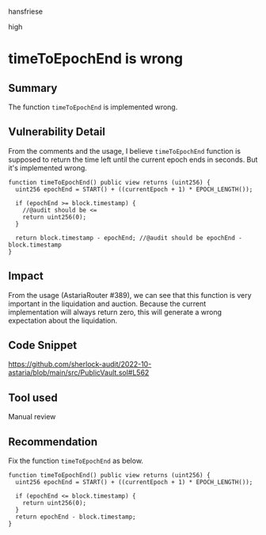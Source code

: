 hansfriese

high

# timeToEpochEnd is wrong

## Summary

The function `timeToEpochEnd` is implemented wrong.

## Vulnerability Detail

From the comments and the usage, I believe `timeToEpochEnd` function is supposed to return the time left until the current epoch ends in seconds. But it's implemented wrong.

```solidity
function timeToEpochEnd() public view returns (uint256) {
  uint256 epochEnd = START() + ((currentEpoch + 1) * EPOCH_LENGTH());

  if (epochEnd >= block.timestamp) {
    //@audit should be <=
    return uint256(0);
  }

  return block.timestamp - epochEnd; //@audit should be epochEnd - block.timestamp
}

```

## Impact

From the usage (AstariaRouter #389), we can see that this function is very important in the liquidation and auction.
Because the current implementation will always return zero, this will generate a wrong expectation about the liquidation.

## Code Snippet

https://github.com/sherlock-audit/2022-10-astaria/blob/main/src/PublicVault.sol#L562

## Tool used

Manual review

## Recommendation

Fix the function `timeToEpochEnd` as below.

```solidity
function timeToEpochEnd() public view returns (uint256) {
  uint256 epochEnd = START() + ((currentEpoch + 1) * EPOCH_LENGTH());

  if (epochEnd <= block.timestamp) {
    return uint256(0);
  }
  return epochEnd - block.timestamp;
}

```